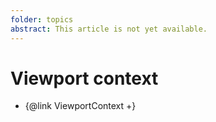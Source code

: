 ```yaml
---
folder: topics
abstract: This article is not yet available.
---
```


# Viewport context

- {@link ViewportContext +}
